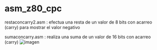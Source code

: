 # asm_z80_cpc
restaconcarry2.asm : efectua una resta de un valor de 8 bits con acarreo (carry) para mostrar el valor negativo

sumaconcarry.asm   : realiza una suma de un valor de 16 bits con acarreo (carry)
![imagen](https://user-images.githubusercontent.com/5332593/169610810-acd5b4d6-5c5e-4517-8655-36140d14ff7f.png)

